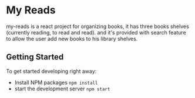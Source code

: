 # My Reads

my-reads is a react project for organizing books, it has three books shelves (currently reading, to read and read). and it's provided with search feature to allow the user add new books to his library shelves.
## Getting Started

To get started developing right away:

* Install NPM packages
 `npm install`
* start the development server 
  `npm start`